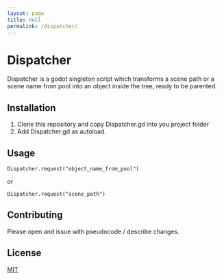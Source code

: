 ```yaml
---
layout: page
title: null
permalink: /dispatcher/
---
```

# Dispatcher

Dispatcher is a godot singleton script which transforms a scene path or a scene name from pool into an object inside the tree, ready to be parented.


## Installation

1. Clone this repository and copy Dispatcher.gd into you project folder
2. Add Dispatcher.gd as autoload.


## Usage

```GDScript
Dispatcher.request("object_name_from_pool")
```
or
```GDScript
Dispatcher.request("scene_path")
```

## Contributing
Please open and issue with pseudocode / describe changes. 

## License
[MIT](https://choosealicense.com/licenses/mit/)
